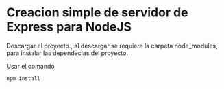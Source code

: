 # Creacion simple de servidor de Express para NodeJS

Descargar el proyecto., al descargar se requiere la carpeta
node_modules, para instalar las dependecias del proyecto.

Usar el comando

```
npm install
```